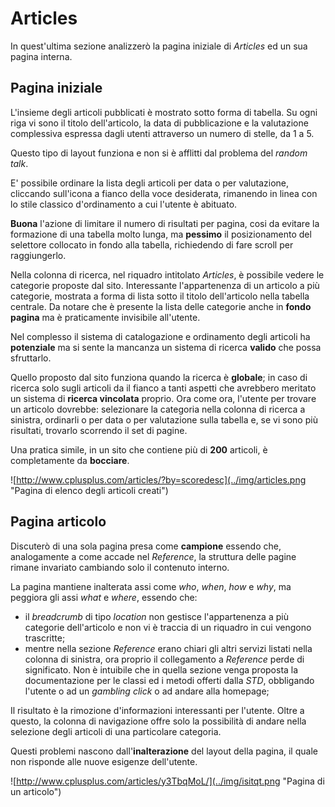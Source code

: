 # Articles
In quest'ultima sezione analizzerò la pagina iniziale di *Articles* ed un sua 
pagina interna.

## Pagina iniziale
L'insieme degli articoli pubblicati è mostrato sotto forma di tabella. Su ogni
riga vi sono il titolo dell'articolo, la data di pubblicazione e la valutazione 
complessiva espressa dagli utenti attraverso un numero di stelle, da 1 a 5.

Questo tipo di layout funziona e non si è afflitti dal problema del 
*random talk*.

E' possibile ordinare la lista degli articoli per data o per valutazione,
cliccando sull'icona a fianco della voce desiderata, rimanendo in linea
con lo stile classico d'ordinamento a cui l'utente è abituato.

**Buona** l'azione di limitare il numero di risultati per pagina, cosi da evitare
la formazione di una tabella molto lunga, ma **pessimo** il posizionamento del 
selettore collocato in fondo alla tabella, richiedendo di fare scroll per 
raggiungerlo.

Nella colonna di ricerca, nel riquadro intitolato *Articles*, è possibile vedere le 
categorie proposte dal sito. Interessante l'appartenenza di un articolo a più 
categorie, mostrata a forma di lista sotto il titolo dell'articolo nella 
tabella centrale. Da notare che è presente la lista delle categorie anche in 
**fondo pagina** ma è praticamente invisibile all'utente.

Nel complesso il sistema di catalogazione e ordinamento degli articoli ha 
**potenziale** ma si sente la mancanza un sistema di ricerca **valido** che 
possa sfruttarlo. 

Quello proposto dal sito funziona quando la ricerca è **globale**; in caso di 
ricerca solo sugli articoli da il fianco a tanti aspetti che avrebbero meritato 
un sistema di **ricerca vincolata** proprio. Ora come ora, l'utente per trovare
un articolo dovrebbe: selezionare la categoria nella colonna di ricerca a 
sinistra, ordinarli o per data o per valutazione sulla tabella e, se vi sono più 
risultati, trovarlo scorrendo il set di pagine.

Una pratica simile, in un sito che contiene più di **200** articoli, è 
completamente da **bocciare**.

![http://www.cplusplus.com/articles/?by=scoredesc](../img/articles.png 
"Pagina di elenco degli articoli creati")

<div style="page-break-after: always;"></div>

## Pagina articolo
Discuterò di una sola pagina presa come **campione** essendo che, analogamente
a come accade nel *Reference*, la struttura delle pagine rimane invariato 
cambiando solo il contenuto interno.

La pagina mantiene inalterata assi come *who*, *when*, *how* e *why*, ma 
peggiora gli assi *what* e *where*, essendo che:
* il *breadcrumb* di tipo *location* non gestisce l'appartenenza a più 
  categorie dell'articolo e non vi è traccia di un riquadro in cui vengono
  trascritte;
* mentre nella sezione *Reference* erano chiari gli altri servizi listati nella
  colonna di sinistra, ora proprio il collegamento a *Reference* perde di 
  significato. Non è intuibile che in quella sezione venga proposta la 
  documentazione per le classi ed i metodi offerti dalla *STD*, obbligando 
  l'utente o ad un *gambling click* o ad andare alla homepage;

Il risultato è la rimozione d'informazioni interessanti per l'utente. Oltre a 
questo, la colonna di navigazione offre solo la possibilità di andare nella 
selezione degli articoli di una particolare categoria.

Questi problemi nascono dall'**inalterazione** del layout della pagina, il quale
non risponde alle nuove esigenze dell'utente.

![http://www.cplusplus.com/articles/y3TbqMoL/](../img/isitqt.png 
"Pagina di un articolo")

